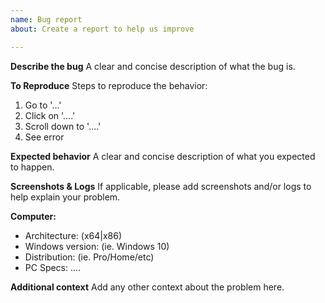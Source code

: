 ```yaml
---
name: Bug report
about: Create a report to help us improve

---
```


**Describe the bug**
A clear and concise description of what the bug is.

**To Reproduce**
Steps to reproduce the behavior:
1. Go to '...'
2. Click on '....'
3. Scroll down to '....'
4. See error

**Expected behavior**
A clear and concise description of what you expected to happen.

**Screenshots & Logs**
If applicable, please add screenshots and/or logs to help explain your problem.

**Computer:**
* Architecture: (x64|x86)
* Windows version: (ie. Windows 10)
* Distribution: (ie. Pro/Home/etc)
* PC Specs: ....

**Additional context**
Add any other context about the problem here.
